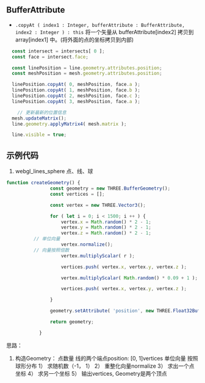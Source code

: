 ## BufferAttribute
- `.copyAt ( index1 : Integer, bufferAttribute : BufferAttribute, index2 : Integer ) : this`
将一个矢量从 bufferAttribute[index2] 拷贝到 array[index1] 中。(将外面的点的坐标拷贝到内部)

```js
  const intersect = intersects[ 0 ];
  const face = intersect.face;

  const linePosition = line.geometry.attributes.position;
  const meshPosition = mesh.geometry.attributes.position;

  linePosition.copyAt( 0, meshPosition, face.a );
  linePosition.copyAt( 1, meshPosition, face.b );
  linePosition.copyAt( 2, meshPosition, face.c );
  linePosition.copyAt( 3, meshPosition, face.a );

    // 更新最新的位置信息
  mesh.updateMatrix();
  line.geometry.applyMatrix4( mesh.matrix );

  line.visible = true;
```

## 示例代码

1. webgl_lines_sphere
点、线、球
```js
function createGeometry() {
				const geometry = new THREE.BufferGeometry();
				const vertices = [];

				const vertex = new THREE.Vector3();

				for ( let i = 0; i < 1500; i ++ ) {
					vertex.x = Math.random() * 2 - 1;
					vertex.y = Math.random() * 2 - 1;
					vertex.z = Math.random() * 2 - 1;
          // 单位向量
					vertex.normalize();
          // 向量按照倍数
					vertex.multiplyScalar( r );

					vertices.push( vertex.x, vertex.y, vertex.z );

					vertex.multiplyScalar( Math.random() * 0.09 + 1 );

					vertices.push( vertex.x, vertex.y, vertex.z );

				}

				geometry.setAttribute( 'position', new THREE.Float32BufferAttribute( vertices, 3 ) );

				return geometry;

			}
```
思路：
1. 构造Geometry：
  点数量
  线的两个端点position: [0, 1]vertices
  单位向量
  按照球形分布
  1） 求随机数（-1， 1）
  2） 重整化向量normalize
  3） 求出一个点坐标
  4） 求另一个坐标
  5） 输出vertices, Geometry是两个顶点